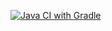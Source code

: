 [![Java CI with Gradle](https://github.com/IlyaZuev90/HW_WebInterfaceTesting/actions/workflows/gradle.yml/badge.svg?branch=main)](https://github.com/IlyaZuev90/HW_WebInterfaceTesting/actions/workflows/gradle.yml)